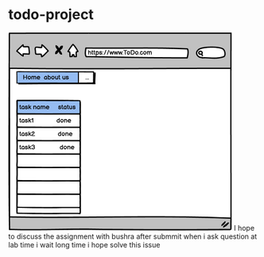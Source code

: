 # todo-project

![image](./assets/wirframe.png)
I hope to discuss  the assignment with bushra after submmit
when i ask question at lab time i wait long time i hope solve this issue